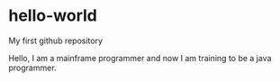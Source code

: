 # hello-world
My first github repository

Hello,
I am a mainframe programmer and now I am training to be a java programmer.
